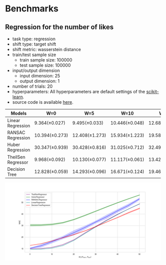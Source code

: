 # Benchmarks

## Regression for the number of likes

* task type: regression
* shift type: target shift
* shift metric: wasserstein distance
* train/test sample size
  * train sample size: 100000
  * test sample size: 100000
* input/output dimension
  * input dimension: 25
  * output dimension: 1
* number of trials: 20
* hyperparameters: All hyperparameters are default settings of the [scikit-learn](https://scikit-learn.org/stable/index.html).
* source code is available [here](bechmarks/numlikes_tabular.py).

| Models            | W=0            | W=5            | W=10           | W=15           | W=20           | W=25           | W=30            | W=35           | W=40           | W=45           | W=50           |
|-------------------|----------------|----------------|----------------|----------------|----------------|----------------|----------------|----------------|----------------|----------------|----------------|
| Linear Regression | 9.364(±0.027)  | 9.495(±0.033)  | 10.446(±0.048) | 12.689(±0.053) | 17.101(±0.060) | 23.016(±0.056) | 28.800(±0.058) | 34.292(±0.047) | 39.564(±0.050) | 44.462(±0.050) | 48.844(±0.056) |
| RANSAC Regression | 10.394(±0.273) | 12.408(±1.273) | 15.934(±1.223) | 19.586(±1.161) | 23.700(±1.958) | 28.212(±1.398) | 33.012(±1.076) | 37.573(±1.600) | 42.726(±1.334) | 47.380(±1.358) | 53.038(±0.890) |
| Huber Regression  | 30.347(±0.939) | 30.428(±0.816) | 31.025(±0.712) | 32.496(±0.598) | 35.211(±0.475) | 38.747(±0.463) | 42.474(±0.391) | 46.224(±0.396) | 49.836(±0.302) | 53.244(±0.268) | 56.524(±0.221) |
| TheilSen Regressor| 9.968(±0.092)  | 10.130(±0.077) | 11.117(±0.061) | 13.423(±0.087) | 17.779(±0.074) | 23.499(±0.111) | 29.136(±0.122) | 34.476(±0.106) | 39.661(±0.102) | 44.465(±0.105) | 48.838(±0.102) |
| Decision Tree     | 12.828(±0.059) | 14.293(±0.096) | 16.671(±0.124) | 19.462(±0.197) | 22.182(±0.305) | 25.387(±0.251) | 29.131(±1.396) | 33.152(±0.396) | 37.046(±0.166) | 41.240(±0.325) | 44.959(±0.498) |

![](../assets/benchmarks/numlikes_regression.png)
